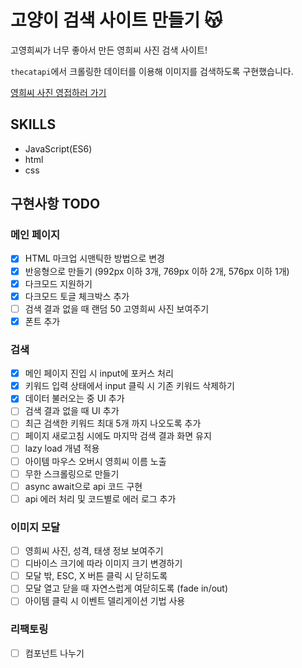 # 고양이 검색 사이트 만들기 😽
고영희씨가 너무 좋아서 만든 영희씨 사진 검색 사이트!

`thecatapi`에서 크롤링한 데이터를 이용해 이미지를 검색하도록 구현했습니다.

[영희씨 사진 영접하러 가기]()

## SKILLS
* JavaScript(ES6)
* html
* css

## 구현사항 TODO
### 메인 페이지
- [x] HTML 마크업 시맨틱한 방법으로 변경
- [x] 반응형으로 만들기 (992px 이하 3개, 769px 이하 2개, 576px 이하 1개)
- [x] 다크모드 지원하기
- [x] 다크모드 토글 체크박스 추가
- [ ] 검색 결과 없을 때 랜덤 50 고영희씨 사진 보여주기
- [x] 폰트 추가

### 검색
- [x] 메인 페이지 진입 시 input에 포커스 처리
- [x] 키워드 입력 상태에서 input 클릭 시 기존 키워드 삭제하기
- [x] 데이터 불러오는 중 UI 추가
- [ ] 검색 결과 없을 때 UI 추가
- [ ] 최근 검색한 키워드 최대 5개 까지 나오도록 추가
- [ ] 페이지 새로고침 시에도 마지막 검색 결과 화면 유지
- [ ] lazy load 개념 적용
- [ ] 아이템 마우스 오버시 영희씨 이름 노출
- [ ] 무한 스크롤링으로 만들기
- [ ] async await으로 api 코드 구현
- [ ] api 에러 처리 및 코드별로 에러 로그 추가

### 이미지 모달
- [ ] 영희씨 사진, 성격, 태생 정보 보여주기
- [ ] 디바이스 크기에 따라 이미지 크기 변경하기
- [ ] 모달 밖, ESC, X 버튼 클릭 시 닫히도록
- [ ] 모달 열고 닫을 때 자연스럽게 여닫히도록 (fade in/out)
- [ ] 아이템 클릭 시 이벤트 델리게이션 기법 사용

### 리팩토링
- [ ] 컴포넌트 나누기
